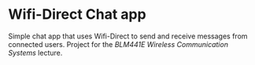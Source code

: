 # Wifi-Direct Chat app
Simple chat app that uses Wifi-Direct to send and receive messages from connected users. 
Project for the *BLM441E Wireless Communication Systems* lecture.
